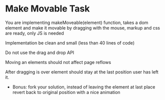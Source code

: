# Make Movable Task

You are implementing makeMoveable(element) function, takes a dom element and make it movable by dragging with the mouse, markup and css are ready, only JS is needed

Implementation be clean and small (less than 40 lines of code)

Do not use the drag and drop API

Moving an elements should not affect page reflows

After dragging is over element should stay at the last position user has left it.

* Bonus: fork your solution, instead of leaving the element at last place revert back to original position with a nice animation